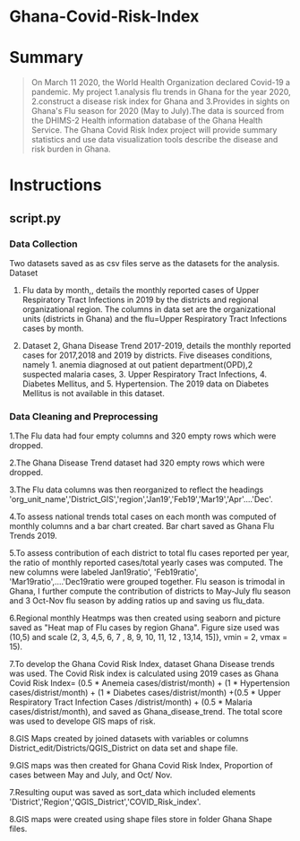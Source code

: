 # Ghana-Covid-Risk-Index

# **Summary**  

>On March 11 2020, the World Health Organization declared Covid-19 a pandemic. My project 1.analysis flu trends in Ghana for the year 2020, 2.construct a disease risk index for Ghana and 3.Provides in sights on Ghana's Flu season for 2020 (May to July).The data is sourced from the DHIMS-2 Health information database of the Ghana Health Service. The Ghana Covid Risk Index project will provide summary statistics and use data visualization tools describe the disease and risk burden in Ghana.


#  **Instructions**


## **script.py**


### **Data Collection**
Two datasets saved as as csv files serve as the datasets for the analysis. Dataset
1. Flu data by month,, details the monthly reported cases of Upper Respiratory Tract Infections in 2019 by the districts and regional organizational region. The columns in data set are the organizational units (districts in Ghana) and the flu=Upper Respiratory Tract Infections cases by month.

2. Dataset 2, Ghana Disease Trend 2017-2019, details the monthly reported cases for 2017,2018 and 2019 by districts. Five diseases conditions, namely 1. anemia diagnosed at out patient department(OPD),2 suspected malaria cases, 3. Upper Respiratory Tract Infections, 4. Diabetes Mellitus, and 5. Hypertension. The 2019 data on Diabetes Mellitus is not available in this dataset.



### **Data Cleaning and Preprocessing**
1.The Flu data had four empty columns and 320 empty rows which were dropped.

2.The Ghana Disease Trend dataset had 320 empty rows which were dropped.

3.The Flu data columns was then reorganized to reflect the headings 'org_unit_name','District_GIS','region','Jan19','Feb19','Mar19','Apr'....'Dec'.

4.To assess national trends total cases on each month was computed of monthly columns and a bar chart created. Bar chart saved as Ghana Flu Trends 2019.

5.To assess contribution of each district to total flu cases reported per year, the ratio of monthly reported cases/total yearly cases was computed. The new columns were labeled Jan19ratio', 'Feb19ratio', 'Mar19ratio',....'Dec19ratio were grouped together. Flu season is trimodal in Ghana, I further compute the contribution of districts to May-July flu season and 3 Oct-Nov flu season by adding ratios up and saving us flu_data.

6.Regional monthly Heatmps was then created using seaborn and picture saved as "Heat map of Flu cases by region Ghana". Figure size used was (10,5) and scale (2, 3, 4,5, 6, 7 , 8, 9, 10, 11, 12 , 13,14, 15]}, vmin = 2, vmax = 15).

7.To develop the Ghana Covid Risk Index, dataset Ghana Disease trends was used. The Covid Risk index is calculated using 2019 cases as Ghana Covid Risk Index= (0.5 * Anemeia cases/distrist/month) + (1 * Hypertension cases/distrist/month) + (1 * Diabetes cases/distrist/month) +(0.5 * Upper Respiratory Tract Infection Cases /distrist/month) + (0.5 * Malaria cases/distrist/month), and saved as Ghana_disease_trend. The total score was used to develope GIS maps of risk.

8.GIS Maps created by joined datasets with variables or columns District_edit/Districts/QGIS_District on data set and shape file. 

9.GIS maps was then created for Ghana Covid Risk Index, Proportion of cases between May and July, and Oct/ Nov.

7.Resulting ouput was saved as sort_data which included elements 'District','Region','QGIS_District','COVID_Risk_index'.

8.GIS maps were created using shape files store in folder Ghana Shape files. 




 
